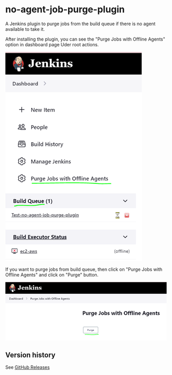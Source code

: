 # no-agent-job-purge-plugin
A Jenkins plugin to purge jobs from the build queue if there is no agent available to take it.  

After installing the plugin, you can see the "Purge Jobs with Offline Agents" option in dashboard page Uder root actions.  

![](Images/purgejobs.PNG)

If you want to purge jobs from build queue, then click on "Purge Jobs with Offline Agents" and click on "Purge" button.  

![](Images/purgejobs1.PNG)

## Version history

See [GitHub Releases](https://github.com/jenkinsci/no-agent-job-purge-plugin/releases)